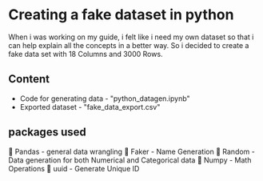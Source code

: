 # Creating a fake dataset in python

When i was working on my guide, i felt like i need my own dataset so that i can help explain all the concepts in a better way. So i decided to create a fake data set with 18 Columns and 3000 Rows. 

## Content
- Code for generating data -  "python_datagen.ipynb"
- Exported dataset - "fake_data_export.csv"

## packages used
🐼 Pandas - general data wrangling
🥸 Faker - Name Generation
🎲 Random - Data generation for both Numerical and Categorical data
🔢 Numpy - Math Operations
🪪 uuid - Generate Unique ID